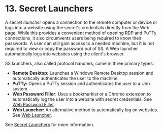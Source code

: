 [title]: # (13. Secret Launchers)
[tags]: # (Launchers)
[priority]: # (130)

# 13. Secret Launchers

A secret _launcher_ opens a connection to the remote computer or device or logs into a website using the secret's credentials directly from the Web page. While this provides a convenient method of opening RDP and PuTTy connections, it also circumvents users being required to know their passwords. A user can still gain access to a needed machine, but it is not required to view or copy the password out of SS. A Web launcher automatically logs into websites using the client's browser.

SS launchers, also called protocol handlers, come in three primary types:

- **Remote Desktop:** Launches a Windows Remote Desktop session and automatically authenticates the user to the machine.
- **PuTTy:** Opens a PuTTy session and authenticates the user to a Unix system.
- **Web Password Filler:** Uses a bookmarklet or a Chrome extension to automatically log the user into a website with secret credentials. See [Web Password Filler](#web-password-filler).
- **Web Launcher:** An alternative method to automatically log on websites. See [Web Launcher](#web-launcher).

See [Secret Launchers](#Secret-Launchers) for more information.
